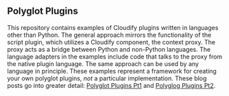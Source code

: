 ## Polyglot Plugins

This repository contains examples of Cloudify plugins written in languages other than Python.  The general approach mirrors the functionality of the script plugin, which utilizes a Cloudify component, the context proxy.  The proxy acts as a bridge between Python and non-Python languages.  The language adapters in the examples include code that talks to the proxy from the native plugin language.  The same approach can be used by any language in principle.  These examples represent a framework for creating your own polyglot plugins, *not* a particular implementation.  These blog posts go into greater detail: [Polyglot Plugins Pt1](https://cloudify.co/2018/08/23/polyglot-plugin-patterns-creating-go-an-java-plugins-for-cloudify-pt1) and [Polyglog Plugins Pt2](https://cloudify.co/2018/09/05/polyglot-plugin-patterns-creating-go-an-java-plugins-for-cloudify-pt2).
